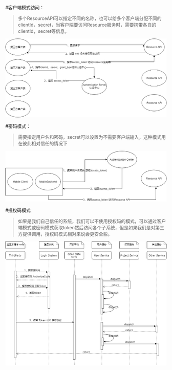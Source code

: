 
#客户端模式访问：
	
>多个ResourceAPI可以指定不同的名称，也可以给多个客户端分配不同的clientId，secret，当客户端要访问Resource服务时，需要携带各自的clientId，secret等信息。

![icon](img/01.png)


#密码模式：
>需要指定用户名和密码，secret可以设置为不需要客户端输入，这种模式用在彼此相对信任的情况下

![icon](img/02.png)

#授权码模式
> 如果是我们自己信任的系统，我们可以不使用授权码的模式，可以通过客户端模式或密码模式获取token然后访问各个子系统，但是如果我们是对第三方提供调用，授权码模式相对来说会更安全些。

![icon](img/03.png)